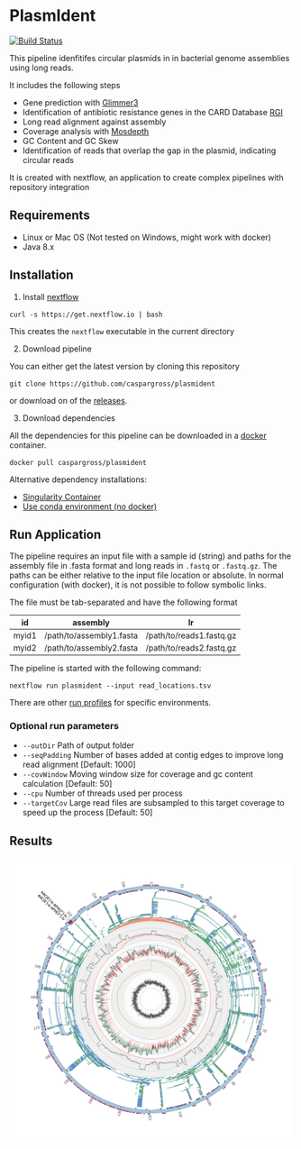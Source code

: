 PlasmIdent
==========

[![Build Status](https://travis-ci.org/caspargross/PlasmIdent.svg?branch=master)](https://travis-ci.org/caspargross/PlasmIdent)

This pipeline idenfitifes circular plasmids in in bacterial genome assemblies using long reads.

It includes the following steps
- Gene prediction with [Glimmer3](https://ccb.jhu.edu/software/glimmer/)
- Identification of antibiotic resistance genes in the CARD Database [RGI](https://card.mcmaster.ca/analyze/rgi)
- Long read alignment against assembly
- Coverage analysis with [Mosdepth](https://github.com/brentp/mosdepth)
- GC Content and GC Skew
- Identification of reads that overlap the gap in the plasmid, indicating circular reads

It is created with nextflow, an application to create complex pipelines with repository integration

Requirements
------------

- Linux or Mac OS (Not tested on Windows, might work with docker)
- Java 8.x


Installation 
------------

1) Install [nextflow](https://www.nextflow.io/)

```
curl -s https://get.nextflow.io | bash 
```

This creates the `nextflow` executable in the current directory


2) Download pipeline 

You can either get the latest version by cloning this repository

```
git clone https://github.com/caspargross/plasmident
```

or download on of the [releases](https://github.com/caspargross/PlasmIdent/releases).


3) Download dependencies

All the dependencies for this pipeline can be downloaded in a [docker](https://docs.docker.com/install/) container.

```
docker pull caspargross/plasmident
```

Alternative dependency installations:

- [Singularity Container](docs/alternative_installation.md#singularity_container)
- [Use conda environment (no docker)](docs/alternative_installation.md#conda_environment)


Run Application
---------------

The pipeline requires an input file with a sample id (string) and paths for the assembly file in .fasta format and long reads in `.fastq` or `.fastq.gz`. The paths can be either relative to the input file location or absolute. In normal configuration (with docker), it is not possible to follow symbolic links. 

The file must be tab-separated and have the following format

|id |assembly|lr|
|---|--------|--|
|myid1| /path/to/assembly1.fasta|/path/to/reads1.fastq.gz|
|myid2| /path/to/assembly2.fasta|/path/to/reads2.fastq.gz|

The pipeline is started with the following command:

```
nextflow run plasmident --input read_locations.tsv

```

There are other [run profiles](doc/profiles) for specific environments.


### Optional run parameters

- `--outDir` Path of output folder
- `--seqPadding` Number of bases added at contig edges to improve long read alignment [Default: 1000]
- `--covWindow` Moving window size for coverage and gc content calculation [Default: 50]
- `--cpu` Number of threads used per process
- `--targetCov` Large read files are subsampled to this target coverage to speed up the process [Default: 50]


Results
-------

![Example_Output](doc/example_output.png)
